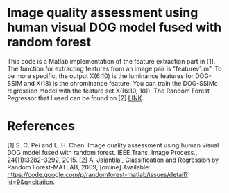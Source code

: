 # Image quality assessment using human visual DOG model fused with random forest
This code is a Matlab implementation of the feature extraction part in [1]. The function for extracting features from an image pair is "featurev1.m". To be more specific, the output X(6:10) is the luminance features for DOG-SSIM and X(18) is the chrominance feature. You can train the DOG-SSIMc regression model with the feature set X([6:10, 18]). The Random Forest Regressor that I used can be found on [2] [LINK](https://code.google.com/archive/p/randomforest-matlab/downloads).

# References
[1] S. C. Pei and L. H. Chen. Image quality assessment using human visual DOG model fused with random forest. IEEE Trans. Image Process., 24(11):3282–3292, 2015.
[2] A. Jaiantilal, Classification and Regression by Random Forest-MATLAB, 2009, [online] Available: https://code.google.com/p/randomforest-matlab/issues/detail?id=9&q=citation.
